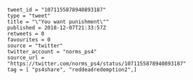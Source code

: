 ```
tweet_id = "1071155878940893187"
type = "tweet"
title = "\"You want punishment\""
published = 2018-12-07T21:33:57Z
retweets = 0
favourites = 0
source = "twitter"
twitter_account = "norms_ps4"
source_url = "https://twitter.com/norms_ps4/status/1071155878940893187"
tag = [ "ps4share", "reddeadredemption2",]
```

<p class='image'><img src='http://mnf.m17s.net/2018/12/07/Dt2Cl9oWkAAn5Lw.jpg' alt=''></p>

